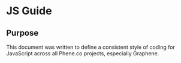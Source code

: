 # JS Guide

## Purpose

This document was written to define a consistent style of coding for JavaScript across all Phene.co projects, especially Graphene.